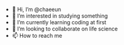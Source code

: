 - 👋 Hi, I’m @chaeeun
- 👀 I’m interested in studying something
- 🌱 I’m currently learning coding at first
- 💞️ I’m looking to collaborate on life science
- 📫 How to reach me 

<!---
ryuchaeng/ryuchaeng is a ✨ special ✨ repository because its `README.md` (this file) appears on your GitHub profile.
You can click the Preview link to take a look at your changes.
--->
